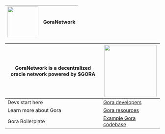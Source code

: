 

|<img src="https://avatars.githubusercontent.com/u/96357480?s=400&u=f54a2fab0e5faaf6bccf57b993e0a28ca2102001&v=4" width="100">  |  GoraNetwork|
| -------- | ------- |

|   GoraNetwork is a decentralized oracle network powered by $GORA  |  <img src="https://uploads-ssl.webflow.com/646efe133ad1fe199a53f269/64e8a304831329ff7513f00b_poseNewWebsite01_2-p-800.png" width="170"> |
| -------- | ------- |
| Devs start here  | [Gora developers](https://www.gora.io/)    |
| Learn more about Gora |[Gora resources](https://www.gora.io/)      |
| Gora Boilerplate     | [Example Gora codebase](https://www.gora.io/)     |


